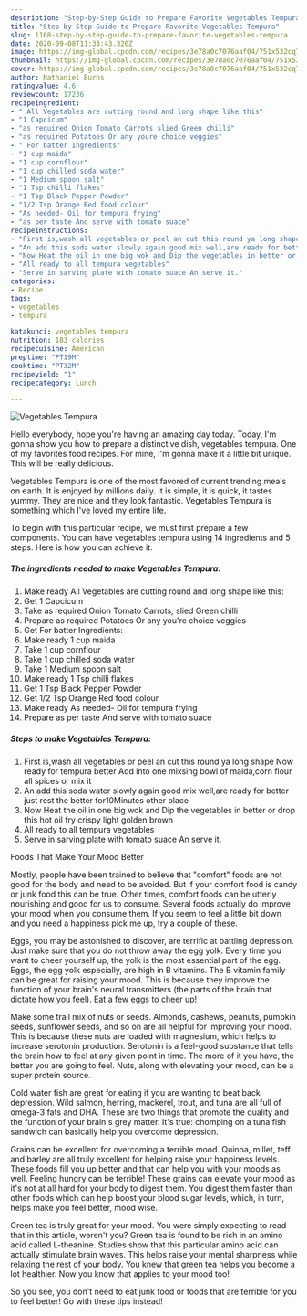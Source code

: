 ```yaml
---
description: "Step-by-Step Guide to Prepare Favorite Vegetables Tempura"
title: "Step-by-Step Guide to Prepare Favorite Vegetables Tempura"
slug: 1168-step-by-step-guide-to-prepare-favorite-vegetables-tempura
date: 2020-09-08T11:33:43.320Z
image: https://img-global.cpcdn.com/recipes/3e78a0c7076aaf04/751x532cq70/vegetables-tempura-recipe-main-photo.jpg
thumbnail: https://img-global.cpcdn.com/recipes/3e78a0c7076aaf04/751x532cq70/vegetables-tempura-recipe-main-photo.jpg
cover: https://img-global.cpcdn.com/recipes/3e78a0c7076aaf04/751x532cq70/vegetables-tempura-recipe-main-photo.jpg
author: Nathaniel Burns
ratingvalue: 4.6
reviewcount: 17236
recipeingredient:
- " All Vegetables are cutting round and long shape like this"
- "1 Capcicum"
- "as required Onion Tomato Carrots slied Green chilli"
- "as required Potatoes Or any youre choice veggies"
- " For batter Ingredients"
- "1 cup maida"
- "1 cup cornflour"
- "1 cup chilled soda water"
- "1 Medium spoon salt"
- "1 Tsp chilli flakes"
- "1 Tsp Black Pepper Powder"
- "1/2 Tsp Orange Red food colour"
- "As needed- Oil for tempura frying"
- "as per taste And serve with tomato suace"
recipeinstructions:
- "First is,wash all vegetables or peel an cut this round ya long shape Now ready for tempura better Add into one mixsing bowl of maida,corn flour all spices or mix it"
- "An add this soda water slowly again good mix well,are ready for better just rest the better for10Minutes other place"
- "Now Heat the oil in one big wok and Dip the vegetables in better or drop this hot oil fry crispy light golden brown"
- "All ready to all tempura vegetables"
- "Serve in sarving plate with tomato suace An serve it."
categories:
- Recipe
tags:
- vegetables
- tempura

katakunci: vegetables tempura 
nutrition: 183 calories
recipecuisine: American
preptime: "PT19M"
cooktime: "PT32M"
recipeyield: "1"
recipecategory: Lunch

---
```



![Vegetables Tempura](https://img-global.cpcdn.com/recipes/3e78a0c7076aaf04/751x532cq70/vegetables-tempura-recipe-main-photo.jpg)

Hello everybody, hope you're having an amazing day today. Today, I'm gonna show you how to prepare a distinctive dish, vegetables tempura. One of my favorites food recipes. For mine, I'm gonna make it a little bit unique. This will be really delicious.



Vegetables Tempura is one of the most favored of current trending meals on earth. It is enjoyed by millions daily. It is simple, it is quick, it tastes yummy. They are nice and they look fantastic. Vegetables Tempura is something which I've loved my entire life.


To begin with this particular recipe, we must first prepare a few components. You can have vegetables tempura using 14 ingredients and 5 steps. Here is how you can achieve it.

<!--inarticleads1-->

##### The ingredients needed to make Vegetables Tempura:

1. Make ready  All Vegetables are cutting round and long shape like this:
1. Get 1 Capcicum
1. Take as required Onion Tomato Carrots, slied Green chilli
1. Prepare as required Potatoes Or any you&#39;re choice veggies
1. Get  For batter Ingredients:
1. Make ready 1 cup maida
1. Take 1 cup cornflour
1. Take 1 cup chilled soda water
1. Take 1 Medium spoon salt
1. Make ready 1 Tsp chilli flakes
1. Get 1 Tsp Black Pepper Powder
1. Get 1/2 Tsp Orange Red food colour
1. Make ready As needed- Oil for tempura frying
1. Prepare as per taste And serve with tomato suace




<!--inarticleads2-->

##### Steps to make Vegetables Tempura:

1. First is,wash all vegetables or peel an cut this round ya long shape Now ready for tempura better Add into one mixsing bowl of maida,corn flour all spices or mix it
1. An add this soda water slowly again good mix well,are ready for better just rest the better for10Minutes other place
1. Now Heat the oil in one big wok and Dip the vegetables in better or drop this hot oil fry crispy light golden brown
1. All ready to all tempura vegetables
1. Serve in sarving plate with tomato suace An serve it.




Foods That Make Your Mood Better


Mostly, people have been trained to believe that "comfort" foods are not good for the body and need to be avoided. But if your comfort food is candy or junk food this can be true. Other times, comfort foods can be utterly nourishing and good for us to consume. Several foods actually do improve your mood when you consume them. If you seem to feel a little bit down and you need a happiness pick me up, try a couple of these.

Eggs, you may be astonished to discover, are terrific at battling depression. Just make sure that you do not throw away the egg yolk. Every time you want to cheer yourself up, the yolk is the most essential part of the egg. Eggs, the egg yolk especially, are high in B vitamins. The B vitamin family can be great for raising your mood. This is because they improve the function of your brain's neural transmitters (the parts of the brain that dictate how you feel). Eat a few eggs to cheer up!

Make some trail mix of nuts or seeds. Almonds, cashews, peanuts, pumpkin seeds, sunflower seeds, and so on are all helpful for improving your mood. This is because these nuts are loaded with magnesium, which helps to increase serotonin production. Serotonin is a feel-good substance that tells the brain how to feel at any given point in time. The more of it you have, the better you are going to feel. Nuts, along with elevating your mood, can be a super protein source.

Cold water fish are great for eating if you are wanting to beat back depression. Wild salmon, herring, mackerel, trout, and tuna are all full of omega-3 fats and DHA. These are two things that promote the quality and the function of your brain's grey matter. It's true: chomping on a tuna fish sandwich can basically help you overcome depression. 

Grains can be excellent for overcoming a terrible mood. Quinoa, millet, teff and barley are all truly excellent for helping raise your happiness levels. These foods fill you up better and that can help you with your moods as well. Feeling hungry can be terrible! These grains can elevate your mood as it's not at all hard for your body to digest them. You digest them faster than other foods which can help boost your blood sugar levels, which, in turn, helps make you feel better, mood wise.

Green tea is truly great for your mood. You were simply expecting to read that in this article, weren't you? Green tea is found to be rich in an amino acid called L-theanine. Studies show that this particular amino acid can actually stimulate brain waves. This helps raise your mental sharpness while relaxing the rest of your body. You knew that green tea helps you become a lot healthier. Now you know that applies to your mood too!

So you see, you don't need to eat junk food or foods that are terrible for you to feel better! Go  with  these tips  instead!

